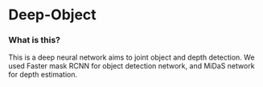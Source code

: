 # Deep-Object
### What is this? 
This is a deep neural network aims to joint object and depth detection.
We used Faster mask RCNN for object detection network, and MiDaS network for depth estimation.
